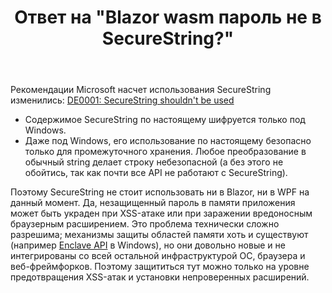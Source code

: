 ﻿---
title: "Ответ на \"Blazor wasm пароль не в SecureString?\""
se.owner.user_id: 240512
se.owner.display_name: "MSDN.WhiteKnight"
se.owner.link: "https://ru.stackoverflow.com/users/240512/msdn-whiteknight"
se.answer_id: 1322643
se.question_id: 1322529
se.post_type: answer
se.is_accepted: True
---
<p>Рекомендации Microsoft насчет использования SecureString изменились: <a href="https://github.com/dotnet/platform-compat/blob/master/docs/DE0001.md" rel="nofollow noreferrer">DE0001: SecureString shouldn't be used</a></p>
<ul>
<li>Содержимое SecureString по настоящему шифруется только под Windows.</li>
<li>Даже под Windows, его использование по настоящему безопасно только для промежуточного хранения. Любое преобразование в обычный string делает строку небезопасной (а без этого не обойтись, так как почти все API не работают с SecureString).</li>
</ul>
<p>Поэтому SecureString не стоит использовать ни в Blazor, ни в WPF на данный момент. Да, незащищенный пароль в памяти приложения может быть украден при XSS-атаке или при заражении вредоносным браузерным расширением. Это проблема технически сложно разрешима; механизмы защиты областей памяти хоть и существуют (например <a href="https://docs.microsoft.com/en-us/windows/win32/api/enclaveapi/" rel="nofollow noreferrer">Enclave API</a> в Windows), но они довольно новые и не интегрированы со всей остальной инфраструктурой ОС, браузера и веб-фреймфорков. Поэтому защититься тут можно только на уровне предотвращения XSS-атак и установки непроверенных расширений.</p>
